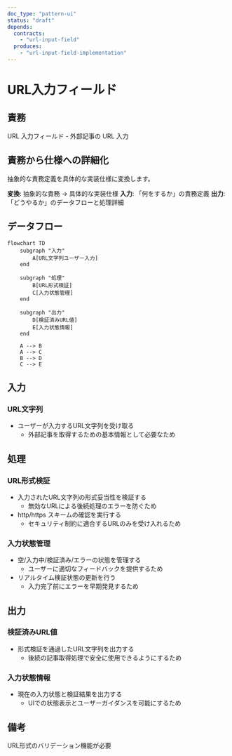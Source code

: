 ```yaml
---
doc_type: "pattern-ui"
status: "draft"
depends:
  contracts:
    - "url-input-field"
  produces:
    - "url-input-field-implementation"
---
```


# URL入力フィールド

## 責務

<!-- PREMISE_BEGIN: url-input-field -->
URL 入力フィールド - 外部記事の URL 入力
<!-- PREMISE_END: url-input-field -->

## 責務から仕様への詳細化

抽象的な責務定義を具体的な実装仕様に変換します。

**変換**: 抽象的な責務 → 具体的な実装仕様
**入力**: 「何をするか」の責務定義
**出力**: 「どうやるか」のデータフローと処理詳細

<!-- CONCLUSION_BEGIN: url-input-field-implementation -->

## データフロー

```mermaid
flowchart TD
    subgraph "入力"
        A[URL文字列ユーザー入力]
    end
    
    subgraph "処理"
        B[URL形式検証]
        C[入力状態管理]
    end
    
    subgraph "出力"
        D[検証済みURL値]
        E[入力状態情報]
    end
    
    A --> B
    A --> C
    B --> D
    C --> E
```

## 入力

### URL文字列

- ユーザーが入力するURL文字列を受け取る
  - 外部記事を取得するための基本情報として必要なため

## 処理

### URL形式検証

- 入力されたURL文字列の形式妥当性を検証する
  - 無効なURLによる後続処理のエラーを防ぐため
- http/https スキームの確認を実行する
  - セキュリティ制約に適合するURLのみを受け入れるため

### 入力状態管理

- 空/入力中/検証済み/エラーの状態を管理する
  - ユーザーに適切なフィードバックを提供するため
- リアルタイム検証状態の更新を行う
  - 入力完了前にエラーを早期発見するため

## 出力

### 検証済みURL値

- 形式検証を通過したURL文字列を出力する
  - 後続の記事取得処理で安全に使用できるようにするため

### 入力状態情報

- 現在の入力状態と検証結果を出力する
  - UIでの状態表示とユーザーガイダンスを可能にするため

## 備考

URL形式のバリデーション機能が必要

<!-- CONCLUSION_END: url-input-field-implementation -->
